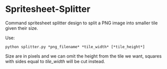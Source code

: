 # Spritesheet-Splitter

Command spritesheet splitter design to split a PNG image into smaller tile given their size.

Use:

```
python splitter.py *png_filename* *tile_width* [*tile_height*]
```

Size are in pixels and we can omit the height from the tile we want, squares with sides equal to *tile_width* will be cut instead.

